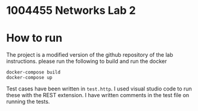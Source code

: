 # 1004455 Networks Lab 2
# How to run
The project is a modified version of the github repository of the lab instructions.
please run the following to build and run the docker

```
docker-compose build
docker-compose up
```

Test cases have been written in `test.http`.
I used visual studio code to run these with the REST extension. I have written comments in the test file on running the tests.